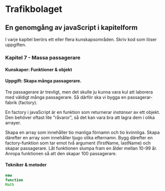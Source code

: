 # Trafikbolaget
## En genomgång av javaScript i kapitelform
I varje kapitel berörs ett eller flera kunskapsområden. Skriv kod som löser uppgiften.
### Kapitel 7 - Massa passagerare
#### Kunskaper: Funktioner & objekt
#### Uppgift: Skapa många passagerare.
Tre passagerare är trevligt, men det skulle ju kunna vara kul att laborera med väldigt många passagerare. Så därför ska vi bygga en passagerar-fabrik (factory).

En factory i javaScript är en funktion som returnerar *instanser* av ett objekt. Den behöver oftast lite "råvaror", så det kan vara bra att lagra dem i olika arrayer.

Skapa en array som innehåller tio manliga förnamn och tio kvinnliga. Skapa därefter en array som innehåller tjugo olika efternamn.
Bygg därefter en factory-funktion som tar emot två argument (firstName, lastName) och skapar passagerare. Låt funktionen slumpa fram en ålder mellan 10-99 år. 
Anropa funktionen så att den skapar 100 passagerare.

#### Tekniker & metoder
```javascript
new
function
Math
``` 